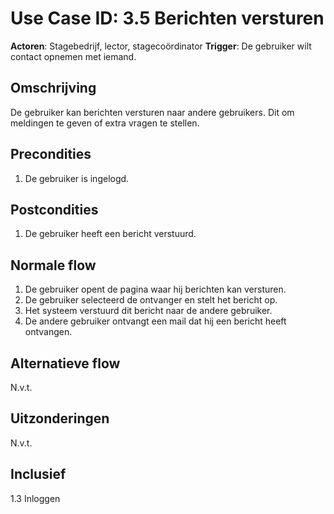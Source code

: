 # Use Case ID: 3.5 Berichten versturen

**Actoren**: Stagebedrijf, lector, stagecoördinator
**Trigger**: De gebruiker wilt contact opnemen met iemand.

## Omschrijving

De gebruiker kan berichten versturen naar andere gebruikers. Dit om meldingen te geven of extra vragen te stellen.

## Precondities

1. De gebruiker is ingelogd.

## Postcondities

1. De gebruiker heeft een bericht verstuurd.

## Normale flow

1. De gebruiker opent de pagina waar hij berichten kan versturen.
2. De gebruiker selecteerd de ontvanger en stelt het bericht op.
3. Het systeem verstuurd dit bericht naar de andere gebruiker.
4. De andere gebruiker ontvangt een mail dat hij een bericht heeft ontvangen.

## Alternatieve flow

N.v.t.

## Uitzonderingen

N.v.t.

## Inclusief

1.3 Inloggen
